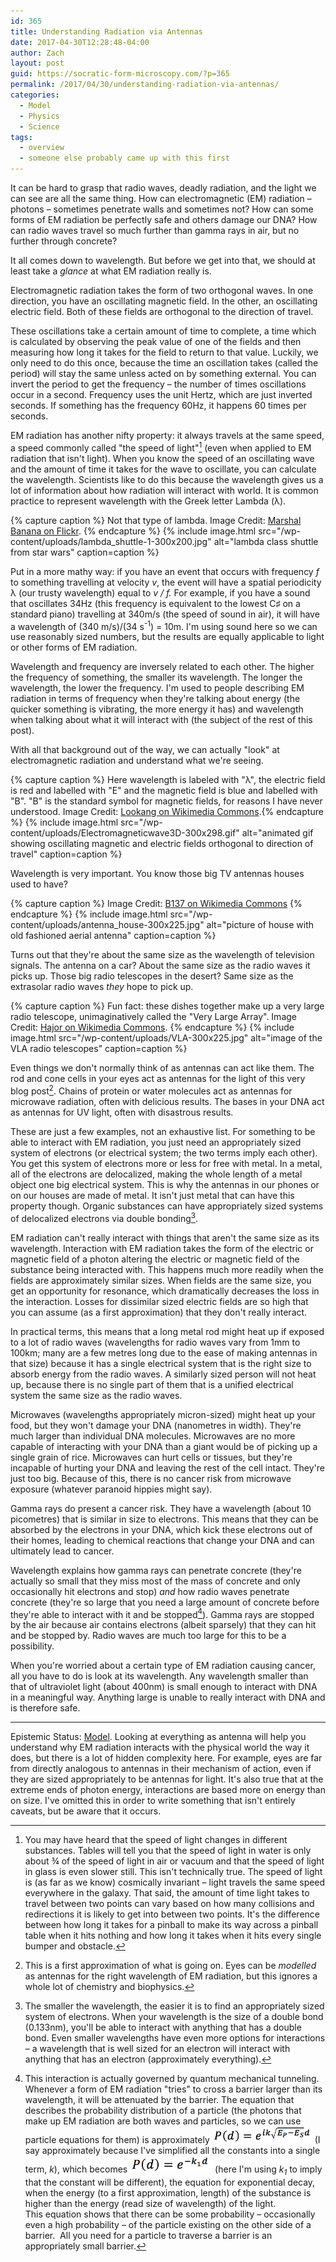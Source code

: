 ```yaml
---
id: 365
title: Understanding Radiation via Antennas
date: 2017-04-30T12:28:48-04:00
author: Zach
layout: post
guid: https://socratic-form-microscopy.com/?p=365
permalink: /2017/04/30/understanding-radiation-via-antennas/
categories:
  - Model
  - Physics
  - Science
tags:
  - overview
  - someone else probably came up with this first
---
```


It can be hard to grasp that radio waves, deadly radiation, and the light we can see are all the same thing. How can electromagnetic (EM) radiation – photons – sometimes penetrate walls and sometimes not? How can some forms of EM radiation be perfectly safe and others damage our DNA? How can radio waves travel so much further than gamma rays in air, but no further through concrete?

It all comes down to wavelength. But before we get into that, we should at least take a <em>glance </em>at what EM radiation really is.

Electromagnetic radiation takes the form of two orthogonal waves. In one direction, you have an oscillating magnetic field. In the other, an oscillating electric field. Both of these fields are orthogonal to the direction of travel.

These oscillations take a certain amount of time to complete, a time which is calculated by observing the peak value of one of the fields and then measuring how long it takes for the field to return to that value. Luckily, we only need to do this once, because the time an oscillation takes (called the period) will stay the same unless acted on by something external. You can invert the period to get the frequency – the number of times oscillations occur in a second. Frequency uses the unit Hertz, which are just inverted seconds. If something has the frequency 60Hz, it happens 60 times per seconds.

EM radiation has another nifty property: it always travels at the same speed, a speed commonly called "the speed of light"[^1] (even when applied to EM radiation that isn't light). When you know the speed of an oscillating wave and the amount of time it takes for the wave to oscillate, you can calculate the wavelength. Scientists like to do this because the wavelength gives us a lot of information about how radiation will interact with world. It is common practice to represent wavelength with the Greek letter Lambda (λ).

{% capture caption %}
Not that type of lambda. Image Credit: <a href="https://www.flickr.com/photos/marshal-banana/32922111470/">Marshal Banana on Flickr</a>.
{% endcapture %}
{% include image.html src="/wp-content/uploads/lambda_shuttle-1-300x200.jpg" alt="lambda class shuttle from star wars" caption=caption %}

Put in a more mathy way: if you have an event that occurs with frequency <em>f</em> to something travelling at velocity <em>v</em>, the event will have a spatial periodicity λ (our trusty wavelength) equal to <em>v / f.</em> For example, if you have a sound that oscillates 34Hz (this frequency is equivalent to the lowest C♯ on a standard piano) travelling at 340m/s (the speed of sound in air), it will have a wavelength of (340 m/s)/(34 s<sup>-1</sup>) = 10m. I'm using sound here so we can use reasonably sized numbers, but the results are equally applicable to light or other forms of EM radiation.

Wavelength and frequency are inversely related to each other. The higher the frequency of something, the smaller its wavelength. The longer the wavelength, the lower the frequency. I'm used to people describing EM radiation in terms of frequency when they're talking about energy (the quicker something is vibrating, the more energy it has) and wavelength when talking about what it will interact with (the subject of the rest of this post).

With all that background out of the way, we can actually "look" at electromagnetic radiation and understand what we're seeing.

{% capture caption %}
Here wavelength is labeled with "λ", the electric field is red and labelled with "E" and the magnetic field is blue and labelled with "B". "B" is the standard symbol for magnetic fields, for reasons I have never understood. Image Credit: <a href="https://en.wikipedia.org/wiki/Electromagnetic_radiation#/media/File:Electromagneticwave3D.gif">Lookang on Wikimedia Commons</a>.{% endcapture %}
{% include image.html src="/wp-content/uploads/Electromagneticwave3D-300x298.gif" alt="animated gif showing oscillating magnetic and electric fields orthogonal to direction of travel" caption=caption %}

Wavelength is very important. You know those big TV antennas houses used to have?

{% capture caption %}
Image Credit: <a href="https://commons.wikimedia.org/wiki/File:Multiple_Antenna.JPG">B137 on Wikimedia Commons</a>
{% endcapture %}
{% include image.html src="/wp-content/uploads/antenna_house-300x225.jpg" alt="picture of house with old fashioned aerial antenna" caption=caption %}

Turns out that they're about the same size as the wavelength of television signals. The antenna on a car? About the same size as the radio waves it picks up. Those big radio telescopes in the desert? Same size as the extrasolar radio waves <em>they</em> hope to pick up.

{% capture caption %}
Fun fact: these dishes together make up a very large radio telescope, unimaginatively called the "Very Large Array". Image Credit: <a href="https://en.wikipedia.org/wiki/Karl_G._Jansky_Very_Large_Array#/media/File:USA.NM.VeryLargeArray.02.jpg">Hajor on Wikimedia Commons</a>.
{% endcapture %}
{% include image.html src="/wp-content/uploads/VLA-300x225.jpg" alt="image of the VLA radio telescopes" caption=caption %}

Even things we don't normally think of as antennas can act like them. The rod and cone cells in your eyes act as antennas for the light of this very blog post[^2]. Chains of protein or water molecules act as antennas for microwave radiation, often with delicious results. The bases in your DNA act as antennas for UV light, often with disastrous results.

These are just a few examples, not an exhaustive list. For something to be able to interact with EM radiation, you just need an appropriately sized system of electrons (or electrical system; the two terms imply each other). You get this system of electrons more or less for free with metal. In a metal, all of the electrons are delocalized, making the whole length of a metal object one big electrical system. This is why the antennas in our phones or on our houses are made of metal. It isn't just metal that can have this property though. Organic substances can have appropriately sized systems of delocalized electrons via double bonding[^3].

EM radiation can't really interact with things that aren't the same size as its wavelength. Interaction with EM radiation takes the form of the electric or magnetic field of a photon altering the electric or magnetic field of the substance being interacted with. This happens much more readily when the fields are approximately similar sizes. When fields are the same size, you get an opportunity for resonance, which dramatically decreases the loss in the interaction. Losses for dissimilar sized electric fields are so high that you can assume (as a first approximation) that they don't really interact.

In practical terms, this means that a long metal rod might heat up if exposed to a lot of radio waves (wavelengths for radio waves vary from 1mm to 100km; many are a few metres long due to the ease of making antennas in that size) because it has a single electrical system that is the right size to absorb energy from the radio waves. A similarly sized person will not heat up, because there is no single part of them that is a unified electrical system the same size as the radio waves.

Microwaves (wavelengths appropriately micron-sized) might heat up your food, but they won't damage your DNA (nanometres in width). They're much larger than individual DNA molecules. Microwaves are no more capable of interacting with your DNA than a giant would be of picking up a single grain of rice. Microwaves can hurt cells or tissues, but they're incapable of hurting your DNA and leaving the rest of the cell intact. They're just too big. Because of this, there is no cancer risk from microwave exposure (whatever paranoid hippies might say).

Gamma rays do present a cancer risk. They have a wavelength (about 10 picometres) that is similar in size to electrons. This means that they can be absorbed by the electrons in your DNA, which kick these electrons out of their homes, leading to chemical reactions that change your DNA and can ultimately lead to cancer.

Wavelength explains how gamma rays can penetrate concrete (they're actually so small that they miss most of the mass of concrete and only occasionally hit electrons and stop) <em>and </em>how radio waves penetrate concrete (they're so large that you need a large amount of concrete before they're able to interact with it and be stopped[^4]). Gamma rays are stopped by the air because air contains electrons (albeit sparsely) that they can hit and be stopped by. Radio waves are much too large for this to be a possibility.

When you're worried about a certain type of EM radiation causing cancer, all you have to do is look at its wavelength. Any wavelength smaller than that of ultraviolet light (about 400nm) is small enough to interact with DNA in a meaningful way. Anything large is unable to really interact with DNA and is therefore safe.

<hr class="post-end" />
<p class="epistemic-status">Epistemic Status: <a href="/about-me">Model</a>. Looking at everything as antenna will help you understand why EM radiation interacts with the physical world the way it does, but there is a lot of hidden complexity here. For example, eyes are far from directly analogous to antennas in their mechanism of action, even if they are sized appropriately to be antennas for light. It's also true that at the extreme ends of photon energy, interactions are based more on energy than on size. I've omitted this in order to write something that isn't entirely caveats, but be aware that it occurs.

[^1]: You may have heard that the speed of light changes in different substances. Tables will tell you that the speed of light in water is only about ¾ of the speed of light in air or vacuum and that the speed of light in glass is even slower still. This isn't technically true. The speed of light is (as far as we know) cosmically invariant – light travels the same speed everywhere in the galaxy. That said, the amount of time light takes to travel between two points can vary based on how many collisions and redirections it is likely to get into between two points. It's the difference between how long it takes for a pinball to make its way across a pinball table when it hits nothing and how long it takes when it hits every single bumper and obstacle.
[^2]: This is a first approximation of what is going on. Eyes can be <em>modelled</em> as antennas for the right wavelength of EM radiation, but this ignores a whole lot of chemistry and biophysics.
[^3]: The smaller the wavelength, the easier it is to find an appropriately sized system of electrons. When your wavelength is the size of a double bond (0.133nm), you'll be able to interact with anything that has a double bond. Even smaller wavelengths have even more options for interactions – a wavelength that is well sized for an electron will interact with anything that has an electron (approximately everything).
[^4]: This interaction is actually governed by quantum mechanical tunneling. Whenever a form of EM radiation "tries" to cross a barrier larger than its wavelength, it will be attenuated by the barrier. The equation that describes the probability distribution of a particle (the photons that make up EM radiation are both waves and particles, so we can use particle equations for them) is approximately <img class="alignnone wp-image-367 " src="/wp-content/uploads/Antennas-Eq-1.png" alt="" width="160" height="27" /> (I say approximately because I've simplified all the constants into a single term, <em>k</em>), which becomes <img class="alignnone wp-image-366" src="/wp-content/uploads/Antennas-Eq-2.png" alt="" width="132" height="27" /> (here I'm using <em>k<sub>1</sub></em> to imply that the constant will be different), the equation for exponential decay, when the energy (to a first approximation, length) of the substance is higher than the energy (read size of wavelength) of the light.<br />This equation shows that there can be some probability – occasionally even a high probability – of the particle existing on the other side of a barrier.  All you need for a particle to traverse a barrier is an appropriately small barrier.
